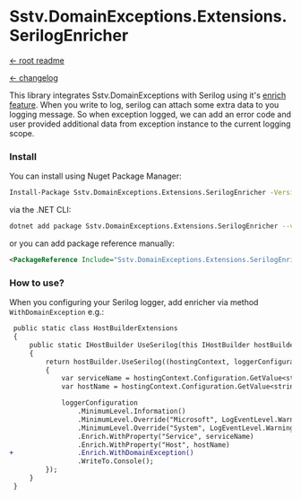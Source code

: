 Sstv.DomainExceptions.Extensions.SerilogEnricher
=============

[<- root readme](./../README.md)

[<- changelog](./CHANGELOG.md)

This library integrates Sstv.DomainExceptions with Serilog using it's [enrich feature](https://github.com/serilog/serilog/wiki/Enrichment).
When you write to log, serilog can attach some extra data to you logging message. So when exception logged, we can add an error code and user provided additional data from exception instance to the current logging scope.

### Install

You can install using Nuget Package Manager:

```bash
Install-Package Sstv.DomainExceptions.Extensions.SerilogEnricher -Version 3.0.0
```

via the .NET CLI:

```bash
dotnet add package Sstv.DomainExceptions.Extensions.SerilogEnricher --version 3.0.0
```

or you can add package reference manually:

```xml
<PackageReference Include="Sstv.DomainExceptions.Extensions.SerilogEnricher" Version="3.0.0" />
```

### How to use?

When you configuring your Serilog logger, add enricher via method `WithDomainException` e.g.:

```diff
 public static class HostBuilderExtensions
 {
     public static IHostBuilder UseSerilog(this IHostBuilder hostBuilder)
     {
         return hostBuilder.UseSerilog((hostingContext, loggerConfiguration) =>
         {
             var serviceName = hostingContext.Configuration.GetValue<string>("ServiceName");
             var hostName = hostingContext.Configuration.GetValue<string>("HOSTNAME");

             loggerConfiguration
                 .MinimumLevel.Information()
                 .MinimumLevel.Override("Microsoft", LogEventLevel.Warning)
                 .MinimumLevel.Override("System", LogEventLevel.Warning)
                 .Enrich.WithProperty("Service", serviceName)
                 .Enrich.WithProperty("Host", hostName)
+                .Enrich.WithDomainException()
                 .WriteTo.Console();
         });
     }
 }
```